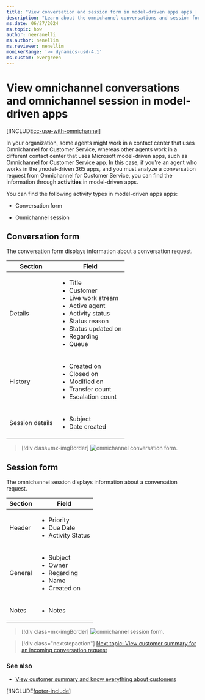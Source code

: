 ```yaml
---
title: "View conversation and session form in model-driven apps apps | MicrosoftDocs"
description: "Learn about the omnichannel conversations and session forms that users (agents and supervisors) who are not part of can Omnichannel for Customer Service can under the Activities in model-driven apps apps."
ms.date: 06/27/2024
ms.topic: how
author: neeranelli
ms.author: nenellim
ms.reviewer: nenellim
monikerRange: '>= dynamics-usd-4.1'
ms.custom: evergreen
---
```


# View omnichannel conversations and omnichannel session in model-driven apps

[!INCLUDE[cc-use-with-omnichannel](../../includes/cc-use-with-omnichannel.md)]

In your organization, some agents might work in a contact center that uses Omnichannel for Customer Service, whereas other agents work in a different contact center that uses Microsoft model-driven apps, such as Omnichannel for Customer Service app. In this case, if you're an agent who works in the ,model-driven 365 apps, and you must analyze a conversation request from Omnichannel for Customer Service, you can find the information through **activities** in model-driven apps.

You can find the following activity types in model-driven apps apps:

 - Conversation form

 - Omnichannel session

## Conversation form

The conversation form displays information about a conversation request.

| Section         | Field            |
|-----------------|-------------------|
| Details         | <ul> <li>Title</li> <li>Customer</li> <li>Live work stream</li> <li>Active agent</li>  <li>Activity status</li> <li>Status reason</li> <li>Status updated on</li> <li>Regarding</li> <li>Queue</li> </ul> |
| History         | <ul> <li>Created on</li> <li>Closed on</li> <li>Modified on</li> <li>Transfer count</li> <li>Escalation count</li> </ul> |
| Session details | <ul> <li>Subject</li> <li>Date created</li> </ul> |

> [!div class=mx-imgBorder]
> ![omnichannel conversation form.](../../customer-service/media/oc-crm-conversation-form.png "omnichannel conversation form")  

## Session form

The omnichannel session displays information about a conversation request.

| Section | Field           |
|---------|-----------------|
| Header  | <ul> <li>Priority</li> <li>Due Date</li> <li>Activity Status</li> </ul> |
| General | <ul> <li>Subject</li> <li>Owner</li> <li>Regarding</li> <li>Name</li> <li>Created on</li> </ul>|
| Notes   | <ul> <li>Notes</li> </ul> |

> [!div class=mx-imgBorder]
> ![omnichannel session form.](../../customer-service/media/oc-crm-omni-channel-session-form.png "Omnichannel session form") 

> [!div class="nextstepaction"]
> [Next topic: View customer summary for an incoming conversation request](view-customer-summary-incoming-conversation-request.md)

### See also

- [View customer summary and know everything about customers](customer-summary.md)


[!INCLUDE[footer-include](../../includes/footer-banner.md)]
